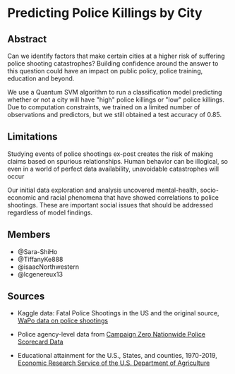 # Predicting Police Killings by City

## Abstract

Can we identify factors that make certain cities at a higher risk of suffering police shooting catastrophes? Building confidence around the answer to this question could have an impact on public policy, police training, education and beyond.

We use a Quantum SVM algorithm to run a classification model predicting whether or not a city will have "high" police killings or "low" police killings. Due to computation constraints, we trained on a limited number of observations and predictors, but we still obtained a test accuracy of 0.85.

## Limitations

Studying events of police shootings ex-post creates the risk of making claims based on spurious relationships. Human behavior can be illogical, so even in a world of perfect data availability, unavoidable catastrophes will occur

Our initial data exploration and analysis uncovered mental-health, socio-economic and racial phenomena that have showed correlations to police shootings. These are important social issues that should be addressed regardless of model findings. 

## Members

 - @Sara-ShiHo
 - @TiffanyKe888
 - @isaacNorthwestern
 - @lcgenereux13

## Sources

 - Kaggle data: Fatal Police Shootings in the US and the original source, [WaPo data on police shootings](https://github.com/washingtonpost/data-police-shootings)

 - Police agency-level data from [Campaign Zero Nationwide Police Scorecard Data](https://drive.google.com/drive/folders/1iivJXgHgyXF9RR-wKYLnpXwXRCGVXlpE)

 - Educational attainment for the U.S., States, and counties, 1970-2019, [Economic Research Service of the U.S. Department of Agriculture](https://www.ers.usda.gov/data-products/county-level-data-sets/download-data/)
